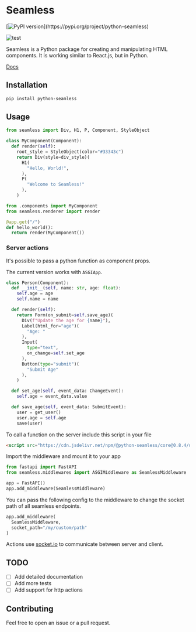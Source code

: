 # Seamless

[![PyPI version](https://badge.fury.io/py/python-seamless.svg?)](https://pypi.org/project/python-seamless)

![test](https://github.com/xpodev/pyrl/actions/workflows/python-test.yml/badge.svg)

Seamless is a Python package for creating and manipulating HTML components. It is working similar to React.js, but in Python.

[Docs](https://seamless.readthedocs.io/)

## Installation
```sh
pip install python-seamless
```

## Usage

```python
from seamless import Div, H1, P, Component, StyleObject

class MyComponent(Component):
  def render(self):
    root_style = StyleObject(color="#33343c")
    return Div(style=div_style)(
      H1(
        "Hello, World!",
      ),
      P(
        "Welcome to Seamless!"
      ),
    )
```
```python
from .components import MyComponent
from seamless.renderer import render

@app.get("/")
def hello_world():
  return render(MyComponent())
```

### Server actions
It's possible to pass a python function as component props.

The current version works with `ASGIApp`.
```python
class Person(Component):
  def __init__(self, name: str, age: float):
    self.age = age
    self.name = name

  def render(self):
    return Form(on_submit=self.save_age)(
      Div(f"Update the age for {name}"),
      Label(html_for="age")(
        "Age: "
      ),
      Input(
        type="text",
        on_change=self.set_age
      ),
      Button(type="submit")(
        "Submit Age"
      ),
    )

  def set_age(self, event_data: ChangeEvent):
    self.age = event_data.value

  def save_age(self, event_data: SubmitEvent):
    user = get_user()
    user.age = self.age
    save(user)
```
To call a function on the server include this script in your file
```html
<script src="https://cdn.jsdelivr.net/npm/@python-seamless/core@0.8.4/umd/seamless.init.js"></script>
```
Import the middleware and mount it to your app
```python
from fastapi import FastAPI
from seamless.middlewares import ASGIMiddleware as SeamlessMiddleware

app = FastAPI()
app.add_middleware(SeamlessMiddleware)
```
You can pass the following config to the middleware to change the socket path of all seamless endpoints.
```python
app.add_middleware(
  SeamlessMiddleware,
  socket_path="/my/custom/path"
)
```
Actions use [socket.io](https://socket.io) to communicate between server and client.

## TODO
- [ ] Add detailed documentation
- [ ] Add more tests
- [ ] Add support for http actions
## Contributing
Feel free to open an issue or a pull request.
